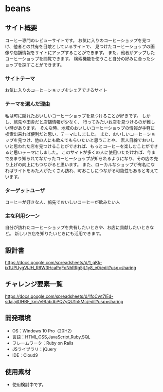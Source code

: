 # beans

## サイト概要
コーヒー専門のレビューサイトです。
お気に入りのコーヒーショップを見つけ、他者との共有を目敵としているサイトで、
見つけたコーヒーショップの画像や店舗情報をサイトにアップすることができます。
また、他者がアップしたコーヒーショップを閲覧できます。 検索機能を使うこと自分の好みに合ったショップを探すことができます。

### サイトテーマ
お気に入りのコーヒーショップをシェアできるサイト

### テーマを選んだ理由
私は町に隠れたおいしいコーヒーショップを見つけることが好きです。
しかし、旅先や田舎だと店舗情報が少なく、 行ってみたいお店を見つけるのが難しい時があります。
そんな時、地域のおいしいコーヒーショップの情報が手軽に検索出来れば便利だと思い、テーマにしました。
また、おいしいコーヒーショップを見つけ、他の人にも飲んでもらいたいと思うことや、
素人目線でおいしいと思われた店を見つけることができれば、もっとコーヒーを楽しむことができると思いテーマにしました。
このサイトが多くの人に使用いただければ、今まであまり知られてなかったコーヒーショップが知られるようになり、その店の売り上げの向上にもつながると思います。
 また、ローカルなショップが有名になればサイトをみた人がたくさん訪れ、町おこしにつながる可能性もあると考えています。

### ターゲットユーザ
コーヒーが好きな人、旅先でおいしいコーヒーが飲みたい人

### 主な利用シーン
自分が訪れたコーヒーショップを共有したいときや、お店に貢献したいときなど。
新しいお店を知りたいときにも活用できます。

## 設計書
https://docs.google.com/spreadsheets/d/1_gKk-ix1UPUygVIJH_R8W3HcaPqFoNhRRg5jL1y8_e0/edit?usp=sharing

## チャレンジ要素一覧
https://docs.google.com/spreadsheets/d/1foCwt7IEd-sdajajlOHBF_km7e9tabdbPQ7yQU1n5Mc/edit?usp=sharing

## 開発環境
- OS：Windows 10 Pro（20H2）
- 言語：HTML,CSS,JavaScript,Ruby,SQL
- フレームワーク：Ruby on Rails
- JSライブラリ：jQuery
- IDE：Cloud9

## 使用素材
- 使用検討中です。